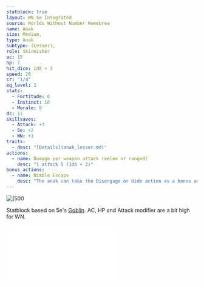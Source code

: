 ```yaml
---
statblock: true
layout: WN 5e Integrated
source: Worlds Without Number Homebrew
name: Anak
size: Medium,
type: Anak
subtype: (Lesser),
role: Skirmisher
ac: 15
hp: 7
hit_dice: 1d8 + 3
speed: 20
cr: "1/4"
eq_level: 1
stats:
  - Fortitude: 6
  - Instinct: 10
  - Morale: 9
dc: 11
skillsaves:
  - Attack: +3
  - 5e: +2
  - WN: +1
traits:
  - desc: "[Details](anak_lesser.md)"
actions:
  - name: Damage per weapon attack (melee or ranged)
    desc: "1 attack 5 (1d6 + 2)"
bonus_actions:
  - name: Nimble Escape
    desc: "The anak can take the Disengage or Hide action as a bonus action on each of its turns."
---
```


![|500](https://i.imgur.com/LQsAavW.png)

Statblock based on 5e's [Goblin](https://5e.tools/bestiary.html#goblin_mm).  AC, HP and Attack modifier are a bit high for WN.

![Anak](../campaign/context/cultures.md#Anak)

